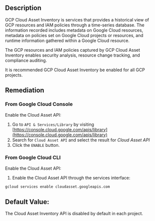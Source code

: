 ## Description

GCP Cloud Asset Inventory is services that provides a historical view of GCP resources and IAM policies through a time-series database. The information recorded includes metadata on Google Cloud resources, metadata on policies set on Google Cloud projects or resources, and runtime information gathered within a Google Cloud resource.

The GCP resources and IAM policies captured by GCP Cloud Asset Inventory enables security analysis, resource change tracking, and compliance auditing.

It is recommended GCP Cloud Asset Inventory be enabled for all GCP projects.

## Remediation

### From Google Cloud Console

Enable the Cloud Asset API:

1. Go to `API & Services/Library` by visiting [https://console.cloud.google.com/apis/library](https://console.cloud.google.com/apis/library)
2. Search for `Cloud Asset API` and select the result for *Cloud Asset API*
3. Click the `ENABLE` button.

### From Google Cloud CLI

Enable the Cloud Asset API:

1. Enable the Cloud Asset API through the services interface:

```bash
gcloud services enable cloudasset.googleapis.com
```

## Default Value:

The Cloud Asset Inventory API is disabled by default in each project.
